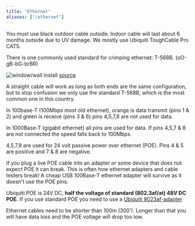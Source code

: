 ```yaml
---
title: "Ethernet"
aliases: ["/ethernet"]
---
```


You must use black outdoor cable outside. Indoor cable will last about 6 months outside due to UV damage. We mostly use Ubiquiti ToughCable Pro CAT5.

There is one commonly used standard for crimping ethernet: T-568B. (oO-gB-bG-brBR)

![window/wall install](/img/ethernet/T-568B.gif)
[source](https://www.siongboon.com/projects/2006-03-06_serial_communication/)

A straight cable will work as long as both ends are the same configuration, but to stop confusion we only use the standard T-568B, which is the most common one in this country.

In 100base-T (100Mbps most old ethernet), orange is data transmit (pins 1 & 2) and green is receive (pins 3 & 6) pins 4,5,7,8 are not used for data.

In 1000Base-T (gigabit ethernet) all pins are used for data. If pins 4,5,7 & 8 are not connected the speed falls back to 100Mbps.

4,5,7,8 are used for 24 volt passive power over ethernet (POE). Pins 4 & 5 are positive and 7 & 8 are negative.

If you plug a live POE cable into an adapter or some device that does not expect POE it can break. This is often how ethernet adapters and cable testers break! A cheap USB 100Base-T ethernet adapter will survive as it doesn't use the POE pins. 

Ubiquiti POE is 24V DC, **half the voltage of standard (802.3af/at) 48V DC POE.** If you use standard POE you need to use a [Ubiquiti 8023af-adapter](https://www.ubnt.com/accessories/instant-8023af-adapters/)

Ethernet cables need to be shorter than 100m (300'). Longer than that you will have data loss and the POE voltage will drop too low.


